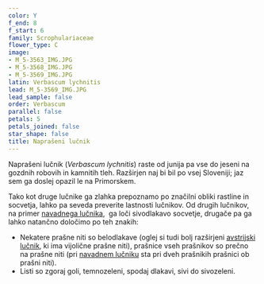 ```yaml
---
color: Y
f_end: 8
f_start: 6
family: Scrophulariaceae
flower_type: C
image:
- M_5-3563_IMG.JPG
- M_5-3568_IMG.JPG
- M_5-3569_IMG.JPG
latin: Verbascum lychnitis
lead: M_5-3569_IMG.JPG
lead_sample: false
order: Verbascum
parallel: false
petals: 5
petals_joined: false
star_shape: false
title: Naprašeni lučnik
---
```

Naprašeni lučnik (*Verbascum lychnitis*) raste od junija pa vse do jeseni na gozdnih robovih in kamnitih tleh. Razširjen naj bi bil po vsej Sloveniji; jaz sem ga doslej opazil le na Primorskem.

Tako kot druge lučnike ga zlahka prepoznamo po značilni obliki rastline in socvetja, lahko pa seveda preverite lastnosti lučnikov. Od drugih lučnikov, na primer [navadnega lučnika](../verbascumphlomoides/),  ga loči sivodlakavo socvetje, drugače pa ga lahko natančno določimo po teh znakih:

-   Nekatere prašne niti so belodlakave (oglej si tudi bolj razširjeni [avstrijski lučnik](../verbascumaustriacum/), ki ima vijolične prašne niti), prašnice vseh prašnikov so prečno na prašne niti (pri [navadnem lučniku](../verbascumphlomoides/) sta pri dveh prašnikih prašnici ob prašni niti).
-   Listi so zgoraj goli, temnozeleni, spodaj dlakavi, sivi do sivozeleni.
